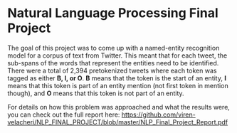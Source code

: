 # Natural Language Processing Final Project

The goal of this project was to come up with a named-entity recognition model for a corpus of text from Twitter. This meant that for each tweet, the sub-spans of the words that
represent the entities need to be identified. There were a total of 2,394 pretokenized tweets where each token was tagged as either **B, I, or O**. **B** means that the token is the
start of an entity, **I** means that this token is part of an entity mention (not first token in mention though), and **O** means that this token is not part of an entity. 

For details on how this problem was approached and what the results were, you can check out the full report here: https://github.com/viren-velacheri/NLP_FINAL_PROJECT/blob/master/NLP_Final_Project_Report.pdf
